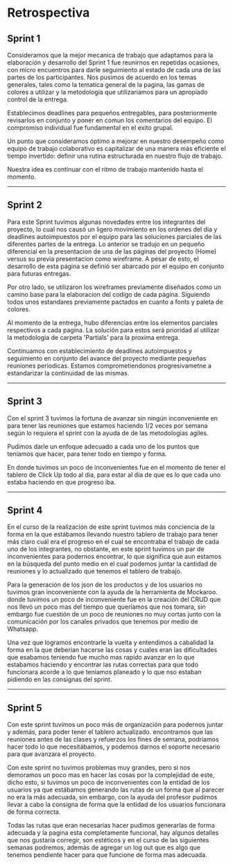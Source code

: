 # Retrospectiva

## Sprint 1

Consideramos que la mejor mecanica de trabajo que adaptamos para la elaboración y desarrollo del Sprint 1 fue reunirnos en repetidas ocasiones, con micro encuentros para darle seguimiento al estado de cada una de las partes de los participantes.
Nos pusimos de acuerdo en los temas generales, tales como la tematica general de la pagina, las gamas de colores a utilizar y la metodologia que utilizariamos para un apropiado control de la entrega.

Establecimos deadlines para pequeños entregables, para posteriormente revisarlos en conjunto y poner en comun los comentarios del equipo. El compromiso individual fue fundamental en el exito grupal.

Un punto que consideramos óptimo a mejorar en nuestro desempeño como equipo de trabajo colaborativo es capitalizar de una manera más eficiente el tiempo invertido: definir una rutina estructurada en nuestro flujo de trabajo.

Nuestra idea es continuar con el ritmo de trabajo mantenido hasta el momento.
_____________________________________________________________________________________________________________________________________________________________________

## Sprint 2

Para este Sprint tuvimos algunas novedades entre los integrantes del proyecto, lo cual nos causó un ligero movimiento en los ordenes del dia y deadlines autoimpuestos por el equipo para las soluciones parciales de las diferentes partes de la entrega.
Lo anterior se tradujo en un pequeño diferencial en la presentacion de una de las páginas del proyecto (Home) versus su previa presentacion como wireframe. A pesar de esto, el desarrollo de esta página se definió ser abarcado por el equipo en conjunto para futuras entregas.

Por otro lado, se utilizaron los wireframes previamente diseñados como un camino base para la elaboracion del codigo de cada página. Siguiendo todos unos estandares previamente pactados en cuanto a fonts y paleta de colores.

Al momento de la entrega, hubo diferencias entre los elementos parciales respectivos a cada pagina. La solución para estos será prioridad al utilizar la metodologia de carpeta 'Partials' para la proxima entrega.

Continuamos con establecimiento de deadlines autoimpuestos y seguimiento en conjunto del avance del proyecto mediante pequeñas reuniones periodicas.
Estamos comprometiendonos progresivametne a estandarizar la continuidad de las mismas.

_____________________________________________________________________________________________________________________________________________________________________

## Sprint 3

Con el sprint 3 tuvimos la fortuna de avanzar sin ningún inconveniente en para tener las reuniones que estamos haciendo 1/2 veces por semana según lo requiera el sprint con la ayuda de de las metodologías agiles.

Pudimos darle un enfoque adecuado a cada uno de los puntos que teníamos que hacer, para tener todo en tiempo y forma.

En donde tuvimos un poco de inconvenientes fue en el momento de tener el tablero de Click Up todo al dia, para estar al dia de que es lo que cada uno estaba haciendo en que progreso iba.

_____________________________________________________________________________________________________________________________________________________________________

## Sprint 4

En el curso de la realización de este sprint tuvimos más conciencia de la forma en la que estábamos llevando nuestro tablero de trabajo para tener más claro cuál era el progreso en el cual se encontraba el trabajo de cada uno de los integrantes, no obstante, en este sprint tuvimos un par de inconvenientes para podernos encontrar, lo que significa que aun estamos en la búsqueda del punto medio en el cual podemos juntar la cantidad de reuniones y lo actualizado que tenemos el tablero de trabajo.

Para la generación de los json de los productos y de los usuarios no tuvimos gran inconveniente con la ayuda de la herramienta de Mockaroo. donde tuvimos un poco de inconveniente fue en la creación del CRUD que nos llevó un poco mas del tiempo que queríamos que nos tomara, sin embargo fue cuestión de un poco de reuniones no muy cortas junto con la comunicación por los canales privados que tenemos por medio de Whatsapp.

Una vez que logramos encontrarle la vuelta y entendimos a cabalidad la forma en la que deberian hacerse las cosas y cuales eran las dificultades que esabamos teniendo fue mucho mas rapido avanzar en lo que estabamos haciendo y encontrar las rutas correctas para que todo funcionara acorde a lo que teniamos planeado y lo que nso estaban pidiendo en las consignas del sprint.

_____________________________________________________________________________________________________________________________________________________________________

## Sprint 5

Con este sprint tuvimos un poco más de organización para podernos juntar y además, para poder tener el tablero actualizado. encontramos que las reuniones antes de las clases y refuerzos los fines de semana, podríamos hacer todo lo que necesitábamos, y podemos darnos el soporte necesario para que avanzara el proyecto.

Con este sprint no tuvimos problemas muy grandes, pero si nos demoramos un poco mas en hacer las cosas por la complejidad de este, dicho esto, si tuvimos un poco de inconvenientes con la entidad de los usuarios ya que estábamos generando las rutas de un forma que al parecer no era la más adecuada, sin embargo, con la ayuda del profesor pudimos llevar a cabo la consigna de forma que la entidad de los usuarios funcionara de forma correcta.

Todas las rutas que eran necesarias hacer pudimos generarlas de forma adecuada y la pagina esta completamente funcional, hay algunos detalles que nos gustaría corregir, son estéticos y en el curso de las siguientes semanas podremos, además de agregar un log out que es algo que tenemos pendiente hacer para que funcione de forma mas adecuada.



